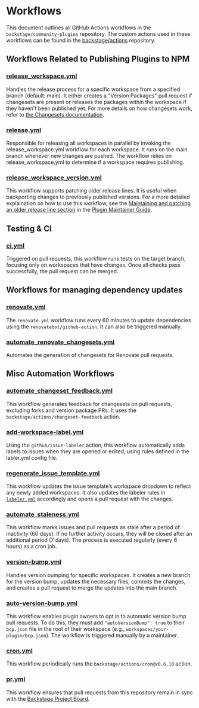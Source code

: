 # Workflows

This document outlines all GitHub Actions workflows in the `backstage/community-plugins` repository. The custom actions used in these workflows can be found in the [backstage/actions](https://github.com/backstage/actions) repository.

## Workflows Related to Publishing Plugins to NPM

### [release_workspace.yml](https://github.com/backstage/community-plugins/blob/main/.github/workflows/release_workspace.yml)

Handles the release process for a specific workspace from a specified branch (default: main). It either creates a "Version Packages" pull request if changesets are present or releases the packages within the workspace if they haven't been published yet. For more details on how changesets work, refer to [the Changesets documentation](https://github.com/changesets/changesets).

### [release.yml](https://github.com/backstage/community-plugins/blob/main/.github/workflows/release.yml)

Responsible for releasing all workspaces in parallel by invoking the release_workspace.yml workflow for each workspace. It runs on the main branch whenever new changes are pushed. The workflow relies on release_workspace.yml to determine if a workspace requires publishing.

### [release_workspace_version.yml](https://github.com/backstage/community-plugins/blob/main/.github/workflows/release_workspace_version.yml)

This workflow supports patching older release lines. It is useful when backporting changes to previously published versions. For a more detailed explaination on how to use this workflow, see the [Maintaining and patching an older release line section](https://github.com/backstage/community-plugins/blob/main/docs/plugin-maintainers-guide.md#maintaining-and-patching-an-older-release-line) in the [Plugin Maintainer Guide](https://github.com/backstage/community-plugins/blob/main/docs/plugin-maintainers-guide.md).

## Testing & CI

### [ci.yml](https://github.com/backstage/community-plugins/blob/main/.github/workflows/ci.yml)

Triggered on pull requests, this workflow runs tests on the target branch, focusing only on workspaces that have changes. Once all checks pass successfully, the pull request can be merged.

## Workflows for managing dependency updates

### [renovate.yml](https://github.com/backstage/community-plugins/blob/main/.github/workflows/renovate.yml)

The `renovate.yml` workflow runs every 60 minutes to update dependencies using the `renovatebot/github-action`. It can also be triggered manually.

### [automate_renovate_changesets.yml](https://github.com/backstage/community-plugins/blob/main/.github/workflows/automate_renovate_changesets.yml)

Automates the generation of changesets for Renovate pull requests.

## Misc Automation Workflows

### [automate_changeset_feedback.yml](https://github.com/backstage/community-plugins/blob/main/.github/workflows/automate_changeset_feedback.yml)

This workflow generates feedback for changesets on pull requests, excluding forks and version package PRs. It uses the `backstage/actions/changeset-feedback` action.

### [add-workspace-label.yml](https://github.com/backstage/community-plugins/blob/main/.github/workflows/add-workspace-label.yml)

Using the `github/issue-labeler` action, this workflow automatically adds labels to issues when they are opened or edited, using rules defined in the labler.yml config file.

### [regenerate_issue_template.yml](https://github.com/backstage/community-plugins/blob/main/.github/workflows/regenerate_issue_templates.yml)

This workflow updates the issue template’s workspace dropdown to reflect any newly added workspaces. It also updates the labeler rules in [`labeler.yml`](https://github.com/backstage/community-plugins/blob/main/.github/labeler.yml) accordingly and opens a pull request with the changes.

### [automate_staleness.yml](https://github.com/backstage/community-plugins/blob/main/.github/workflows/automate-staleness.yml)

This workflow marks issues and pull requests as stale after a period of inactivity (60 days). If no further activity occurs, they will be closed after an additional period (7 days). The process is executed regularly (every 6 hours) as a cron job.

### [version-bump.yml](https://github.com/backstage/community-plugins/blob/main/.github/workflows/version-bump.yml)

Handles version bumping for specific workspaces. It creates a new branch for the version bump, updates the necessary files, commits the changes, and creates a pull request to merge the updates into the main branch.

### [auto-version-bump.yml](https://github.com/backstage/community-plugins/blob/main/.github/workflows/auto-version-bump.yml)

This workflow enables plugin owners to opt in to automatic version bump pull requests. To do this, they must add `"autoVersionBump": true` to their `bcp.json` file in the root of their workspace (e.g., `workspaces/your-plugin/bcp.json`). The workflow is triggered manually by a maintainer.

### [cron.yml](https://github.com/backstage/community-plugins/blob/main/.github/workflows/cron.yml)

This workflow periodically runs the `backstage/actions/cron@v0.6.10` action.

### [pr.yml](https://github.com/backstage/community-plugins/blob/main/.github/workflows/pr.yml)

This workflow ensures that pull requests from this repository remain in sync with the [Backstage Project Board](https://github.com/backstage/backstage/).
